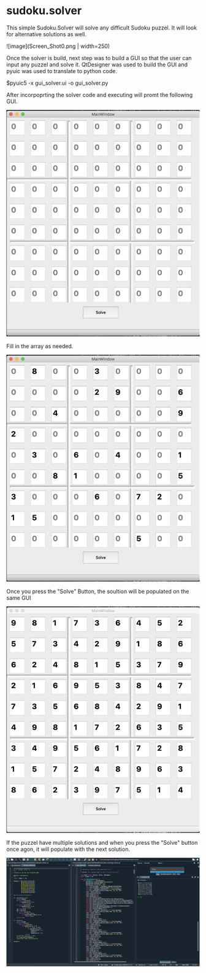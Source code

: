 # sudoku.solver
This simple Sudoku.Solver will solve any difficult Sudoku puzzel. It will look for alternative solutions as well.

![image](Screen_Shot0.png | width=250)

Once the solver is build, next step was to build a GUI so that the user can input any puzzel and solve it. QtDesigner was used to build the GUI and pyuic was used to translate to python code.

$pyuic5 -x gui_solver.ui -o gui_solver.py

After incorpoprting the solver code and executing will promt the following GUI.

![alternativetext](Screen_Shot1.png)

Fill in the array as needed.

![alternativetext](Screen_Shot2.png)

Once you press the "Solve" Button, the soultion will be populated on the same GUI

![alternativetext](Screen_Shot3.png)

If the puzzel have multiple solutions and when you press the "Solve" button once agon, it will populate with the next solution.

![alternativetext](Screen_Shot4.png)
